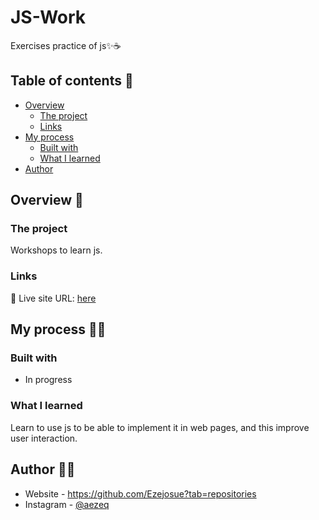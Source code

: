 # JS-Work
Exercises practice of js✨☕
## Table of contents 📑

- [Overview](#overview)
  - [The project](#the-project)
  - [Links](#links)
- [My process](#my-process)
  - [Built with](#built-with)
  - [What I learned](#what-i-learned)
- [Author](#author)

## Overview 🔎

### The project

Workshops to learn js.

### Links

📌 Live site URL: [here](#)

## My process 👨‍💻

### Built with

- In progress

### What I learned

Learn to use js to be able to implement it in web pages, and this improve user interaction.

## Author 🐱‍👤

- Website - https://github.com/Ezejosue?tab=repositories
- Instagram - [@aezeq](https://www.instagram.com/aezequiel11/)
